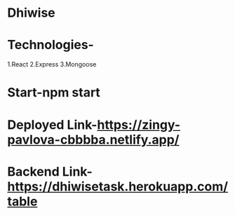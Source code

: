# Dhiwise
# Technologies-
1.React
2.Express
3.Mongoose
# Start-npm start
# Deployed Link-https://zingy-pavlova-cbbbba.netlify.app/
# Backend Link-https://dhiwisetask.herokuapp.com/table